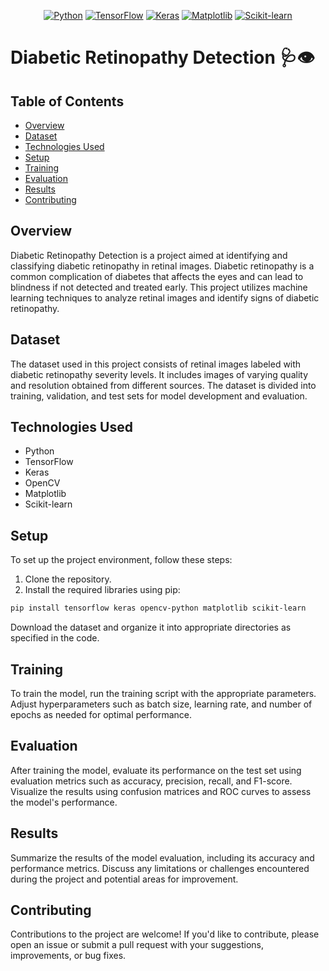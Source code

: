 <div align="center">

[![Python](https://img.shields.io/badge/Python-3.8-blue?style=flat-square&logo=python)](https://www.python.org/)
[![TensorFlow](https://img.shields.io/badge/TensorFlow-Latest-blue?style=flat-square&logo=tensorflow)](https://www.tensorflow.org/)
[![Keras](https://img.shields.io/badge/Keras-Latest-blue?style=flat-square&logo=keras)](https://keras.io/)
[![Matplotlib](https://img.shields.io/badge/Matplotlib-Latest-blue?style=flat-square&logo=python)](https://matplotlib.org/)
[![Scikit-learn](https://img.shields.io/badge/Scikit--learn-Latest-blue?style=flat-square&logo=scikit-learn)](https://scikit-learn.org/)

</div>

# Diabetic Retinopathy Detection 🩺👁️

## Table of Contents
- [Overview](#overview)
- [Dataset](#dataset)
- [Technologies Used](#technologies-used)
- [Setup](#setup)
- [Training](#training)
- [Evaluation](#evaluation)
- [Results](#results)
- [Contributing](#contributing)


## Overview
Diabetic Retinopathy Detection is a project aimed at identifying and classifying diabetic retinopathy in retinal images. Diabetic retinopathy is a common complication of diabetes that affects the eyes and can lead to blindness if not detected and treated early. This project utilizes machine learning techniques to analyze retinal images and identify signs of diabetic retinopathy.

## Dataset
The dataset used in this project consists of retinal images labeled with diabetic retinopathy severity levels. It includes images of varying quality and resolution obtained from different sources. The dataset is divided into training, validation, and test sets for model development and evaluation.

## Technologies Used
- Python
- TensorFlow
- Keras
- OpenCV
- Matplotlib
- Scikit-learn

## Setup
To set up the project environment, follow these steps:
1. Clone the repository.
2. Install the required libraries using pip:
```bash
pip install tensorflow keras opencv-python matplotlib scikit-learn
```

Download the dataset and organize it into appropriate directories as specified in the code.

## Training

To train the model, run the training script with the appropriate parameters. Adjust hyperparameters such as batch size, learning rate, and number of epochs as needed for optimal performance.

## Evaluation

After training the model, evaluate its performance on the test set using evaluation metrics such as accuracy, precision, recall, and F1-score. Visualize the results using confusion matrices and ROC curves to assess the model's performance.

## Results

Summarize the results of the model evaluation, including its accuracy and performance metrics. Discuss any limitations or challenges encountered during the project and potential areas for improvement.

## Contributing

Contributions to the project are welcome! If you'd like to contribute, please open an issue or submit a pull request with your suggestions, improvements, or bug fixes.
